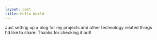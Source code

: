 ```yaml
---
layout: post
title: Hello World
---
```


Just setting up a blog for my projects and other technology related things I'd like to share. Thanks for checking it out!